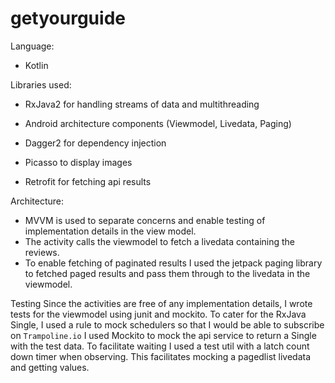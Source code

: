 # getyourguide


Language:

- Kotlin

Libraries used:

- RxJava2 for handling streams of data and multithreading

- Android architecture components (Viewmodel, Livedata, Paging)

- Dagger2 for dependency injection

- Picasso to display images

- Retrofit for fetching api results

Architecture:

- MVVM is used to separate concerns and enable testing of implementation details in the view model.
- The activity calls the viewmodel to fetch a livedata containing the  reviews.
- To enable fetching of paginated results I used the jetpack paging library to fetched paged results
and pass them through to the livedata in the viewmodel.



Testing
Since the activities are free of any implementation details, I wrote tests for the viewmodel using junit and mockito.
To cater for the RxJava Single, I used a rule to mock schedulers so that I would be able to subscribe on ```Trampoline.io```
I used Mockito to mock the api service to return a Single with the test data.
To facilitate waiting I used a test util with a latch count down timer when observing. This facilitates mocking a pagedlist livedata
and getting values.

